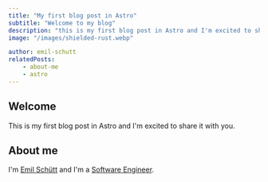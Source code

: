 ```yaml
---
title: "My first blog post in Astro"
subtitle: "Welcome to my blog"
description: "this is my first blog post in Astro and I'm excited to share it with you"
image: "/images/shielded-rust.webp"

author: emil-schutt
relatedPosts:
    - about-me
    - astro
---
```


## Welcome

This is my first blog post in Astro and I'm excited to share it with you.

## About me

I'm [Emil Schütt](/) and I'm a [Software Engineer](/).

